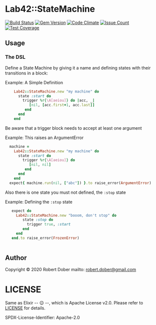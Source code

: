 
# Lab42::StateMachine

[![Build Status](https://travis-ci.org/RobertDober/lab42_stat_machine.svg?branch=master)](https://travis-ci.org/RobertDober/lab42_stat_machine)
[![Gem Version](https://badge.fury.io/rb/lab42_stat_machine.svg)](http://badge.fury.io/rb/lab42_stat_machine)
[![Code Climate](https://codeclimate.com/github/RobertDober/lab42_stat_machine/badges/gpa.svg)](https://codeclimate.com/github/RobertDober/lab42_stat_machine)
[![Issue Count](https://codeclimate.com/github/RobertDober/lab42_stat_machine/badges/issue_count.svg)](https://codeclimate.com/github/RobertDober/lab42_stat_machine)
[![Test Coverage](https://codeclimate.com/github/RobertDober/lab42_stat_machine/badges/coverage.svg)](https://codeclimate.com/github/RobertDober/lab42_stat_machine)

## Usage

### The DSL

Define a State Machine by giving it a name and defining states with their transitions in a block:

Example: A Simple Definition

```ruby :example 
    Lab42::StateMachine.new "my machine" do
      state :start do
        trigger %r{\A[aeiou]} do |acc, _|
           [nil, [acc.first+1, acc.last]]
         end
      end
    end
```

Be aware that a trigger block needs to accept at least one argument

Example: This raises an ArgumentError

```ruby :example
  machine = 
    Lab42::StateMachine.new "my machine" do
      state :start do
        trigger %r{\A[aeiou]} do
           [nil, nil]
         end
      end
    end
  expect{ machine.run(nil, ["abc"]) }.to raise_error(ArgumentError)
```

Also there is one state you must not defined, the `:stop` state

Example: Defining the `:stop` state

```ruby :example
   expect do
     Lab42::StateMachine.new "booom, don't stop" do
        state :stop do
          trigger true, :start
        end
     end
   end.to raise_error(FrozenError)
    
```






## Author

Copyright © 2020 Robert Dober
mailto: robert.dober@gmail.com

# LICENSE

Same as Elixir -- &#X1F609; --, which is Apache License v2.0. Please refer to [LICENSE](LICENSE) for details.

SPDX-License-Identifier: Apache-2.0

